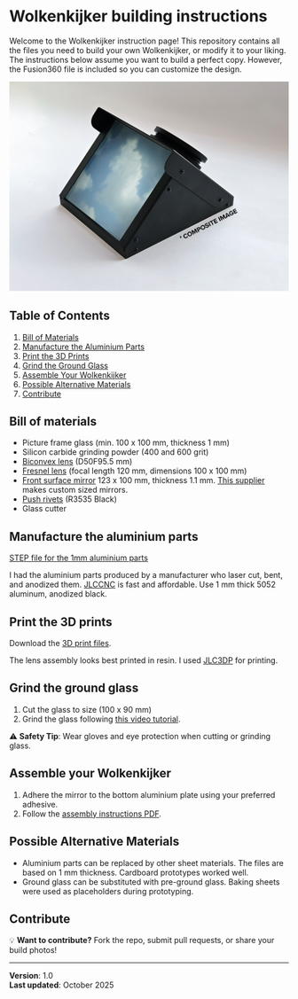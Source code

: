 # Wolkenkijker building instructions
Welcome to the Wolkenkijker instruction page! This repository contains all the files you need to build your own Wolkenkijker, or modify it to your liking. The instructions below assume you want to build a perfect copy. However, the Fusion360 file is included so you can customize the design.

![Image of a finished Wolkenkijker](Pictures/Composite.jpg)

## Table of Contents
1. [Bill of Materials](#bill-of-materials)
2. [Manufacture the Aluminium Parts](#manufacture-the-aluminium-parts)
3. [Print the 3D Prints](#print-the-3d-prints)
4. [Grind the Ground Glass](#grind-the-ground-glass)
5. [Assemble Your Wolkenkijker](#assemble-your-wolkenkijker)
6. [Possible Alternative Materials](#possible-alternative-materials)
7. [Contribute](#contribute)

## Bill of materials
- Picture frame glass (min. 100 x 100 mm, thickness 1 mm)
- Silicon carbide grinding powder (400 and 600 grit)
- [Biconvex lens](https://nl.aliexpress.com/item/1005007494613338.html?spm=a2g0o.order_list.order_list_main.26.54b81802VggjWI&gatewayAdapt=glo2nld) (D50F95.5 mm)
- [Fresnel lens](https://nl.aliexpress.com/item/1005008116547795.html?spm=a2g0o.order_list.order_list_main.31.54b81802VggjWI&gatewayAdapt=glo2nld) (focal length 120 mm, dimensions 100 x 100 mm)
- [Front surface mirror](https://nl.aliexpress.com/item/1005004853298387.html?spm=a2g0o.order_list.order_list_main.16.54b81802VggjWI&gatewayAdapt=glo2nld) 123 x 100 mm, thickness 1.1 mm. [This supplier](https://www.aliexpress.com/store/1100386575?spm=a2g0o.detail.0.0.79d4c7iEc7iE3z) makes custom sized mirrors.
- [Push rivets](https://nl.aliexpress.com/item/1005008732939550.html?spm=a2g0o.order_list.order_list_main.21.54b81802VggjWI&gatewayAdapt=glo2nld) (R3535 Black)
- Glass cutter

## Manufacture the aluminium parts
[STEP file for the 1mm aluminium parts](Manufacturing/Sheet%20metal%201mm.step) 

I had the aluminium parts produced by a manufacturer who laser cut, bent, and anodized them. [JLCCNC](https://jlccnc.com/sheet-metal-quote) is fast and affordable. Use 1 mm thick 5052 aluminum, anodized black.

## Print the 3D prints
Download the [3D print files](Manufacturing/3D%20Print/).

The lens assembly looks best printed in resin. I used [JLC3DP](https://jlc3dp.com/) for printing.

## Grind the ground glass
1. Cut the glass to size (100 x 90 mm)
2. Grind the glass following [this video tutorial](https://www.youtube.com/watch?v=RVCxuESAiCw).

⚠️ **Safety Tip**: Wear gloves and eye protection when cutting or grinding glass. 

## Assemble your Wolkenkijker
1. Adhere the mirror to the bottom aluminium plate using your preferred adhesive.
2. Follow the [assembly instructions PDF](Assembly%20manual/Wolkenkijker%20assembly%20instruction.pdf).

## Possible Alternative Materials
- Aluminium parts can be replaced by other sheet materials. The files are based on 1 mm thickness. Cardboard prototypes worked well.
- Ground glass can be substituted with pre-ground glass. Baking sheets were used as placeholders during prototyping.

## Contribute
💡 **Want to contribute?** Fork the repo, submit pull requests, or share your build photos!

---
**Version**: 1.0  
**Last updated**: October 2025
